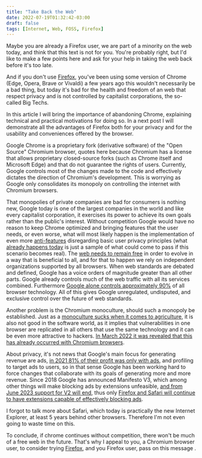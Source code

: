 ```yaml
---
title: "Take Back the Web"
date: 2022-07-19T01:32:42-03:00
draft: false
tags: [Internet, Web, FOSS, Firefox] 
---
```


Maybe you are already a Firefox user, we are part of a minority on the web today, and think that this text is not for you. You're probably right, but I'd like to make a few points here and ask for your help in taking the web back before it's too late.

And if you don't use [Firefox](https://www.mozilla.org/en-US/firefox/new/), you've been using some version of Chrome (Edge, Opera, Brave or Vivaldi) a few years ago this wouldn't necessarily be a bad thing, but today it's bad for the health and freedom of an web that respect privacy and is not controlled by capitalist corporations, the so-called Big Techs.

In this article I will bring the importance of abandoning Chrome, explaining technical and practical motivations for doing so.
In a next post I will demonstrate all the advantages of Firefox both for your privacy and for the usability and conveniences offered by the browser.

Google Chrome is a proprietary fork (derivative software) of the "Open Source" Chromium browser, quotes here because Chromium has a license that allows proprietary closed-source forks (such as Chrome itself and Microsoft Edge) and that do not guarantee the rights of users. Currently, Google controls most of the changes made to the code and effectively dictates the direction of Chromium's development. This is worrying as Google only consolidates its monopoly on controlling the internet with Chromium browsers.

That monopolies of private companies are bad for consumers is nothing new, Google today is one of the largest companies in the world and like every capitalist corporation, it exercises its power to achieve its own goals rather than the public's interest. Without competition Google would have no reason to keep Chrome optimized and bringing features that the user needs, or even worse, what will most likely happen is the implementation of even more [anti-features](https://en.wiktionary.org/wiki/anti-feature) disregarding basic user privacy principles (what [already happens today](https://developer.chrome.com/docs/extensions/mv3/intro/) is just a sample of what could come to pass if this scenario becomes real).
The [web needs to remain free](https://home.cern/science/computing/birth-web) in order to evolve in a way that is beneficial to all, and for that to happen we rely on independent organizations supported by all browsers. When web standards are debated and defined, Google has a voice orders of magnitude greater than all other parts.
Google already controls much of the web traffic with all its services combined. Furthermore [Google alone controls approximately 90%](https://www.w3schools.com/browsers/default.asp) of all browser technology. All of this gives Google unregulated, undisputed, and exclusive control over the future of web standards.

Another problem is the Chromium monoculture, should such a monopoly be established. Just as a [monoculture sucks when it comes to agriculture](https://wikipedia.org/wiki/Monoculture), it is also not good in the software world, as it implies that vulnerabilities in one browser are replicated in all others that use the same technology and it can be even more attractive to hackers. [In March 2022 it was revealed that this has already occurred with Chromium browsers](https://www.zdnet.com/article/chrome-and-edge-hit-with-v8-type-confusion-vulnerability-with-in-the-wild-exploit/).

About privacy, it's not news that Google's main focus for generating revenue are ads, [in 2021 81% of their profit was only with ads](https://last10k.com/sec-filings/googl), and profiling to target ads to users, so in that sense Google has been working hard to force changes that collaborate with its goals of generating more and more revenue.
Since 2018 Google has announced Manifesto V3, which among other things will make blocking ads by extensions unfeasible, [and from June 2023 support for V2 will end](https://developer.chrome.com/docs/extensions/mv3/mv2-sunset/), thus only [Firefox and Safari will continue to have extensions capable of effectively blocking ads](https://www.theverge.com/2022/6/10/23131029/mozilla-ad-blocking-firefox-google-chrome-privacy-manifest-v3-web-request).

I forgot to talk more about Safari, which today is practically the new Internet Explorer, at least 5 years behind other browsers. Therefore I'm not even going to waste time on this.

To conclude, if chrome continues without competition, there won't be much of a free web in the future. That's why I appeal to you, a Chromium browser user, to consider trying [Firefox](https://www.mozilla.org/pt-BR/firefox/new/), and you Firefox user, pass on this message .